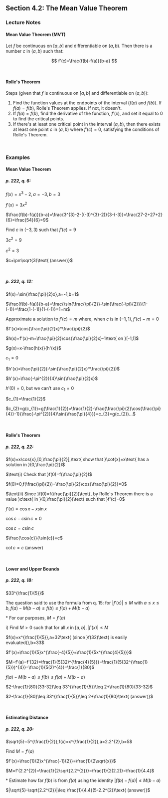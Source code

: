 ## Section 4.2: The Mean Value Theorem

### Lecture Notes

#### Mean Value Theorem (MVT)

Let $f$ be continuous on $[a,b]$ and differentiable on $(a,b)$. Then there is a number $c$ in $(a,b)$ such that:

$$
f'(c)=\frac{f(b)-f(a)}{b-a}
$$

$$
\
$$

#### Rolle's Theorem

Steps (given that $f$ is continuous on $[a,b]$ and differentiable on $(a,b)$):
1. Find the function values at the endpoints of the interval ($f(a)$ and $f(b)$). If $f(a)=f(b)$, Rolle's Theorem applies. If not, it doesn't.
2. If $f(a)=f(b)$, find the derivative of the function, $f'(x)$, and set it equal to $0$ to find the critical points.
3. If there's at least one critical point in the interval $(a,b)$, then there exists at least one point $c$ in $(a,b)$ where $f'(c)=0$, satisfying the conditions of Rolle's Theorem.

$$
\
$$

### Examples

#### Mean Value Theorem

##### p. 222, q. 6:

$f(x)=x^{3}-2,a=-3,b=3$

$f'(x)=3x^{2}$

$\frac{f(b)-f(a)}{b-a}=\frac{3^{3}-2-((-3)^{3}-2)}{3-(-3)}=\frac{27-2+27+2}{6}=\frac{54}{6}=9$

$\text{Find }c\text{ in }(-3,3)\text{ such that }f'(c)=9$

$3c^{2}=9$

$c^{2}=3$

$c=\pm\sqrt{3}\text{ (answer)}$

$$
\
$$

##### p. 222, q. 12:

$f(x)=\sin{\frac{\pi}{2}x},a=-1,b=1$

$\frac{f(b)-f(a)}{b-a}=\frac{\sin{\frac{\pi}{2}}-\sin{\frac{-\pi}{2}}}{1-(-1)}=\frac{1-(-1)}{1-(-1)}=1=m$

$\text{Approximate a solution to }f'(c)=m\text{ where, when }c\text{ is in }(-1,1),f'(c)-m=0$

$f'(x)=\cos{\frac{\pi}{2}x}*\frac{\pi}{2}$

$h(x)=f'(x)-m=\frac{\pi}{2}\cos{\frac{\pi}{2}x}-1\text{ on }[-1,1]$

$g(x)=x-\frac{h(x)}{h'(x)}$

$c_{1}=0$

$h'(x)=\frac{\pi}{2}(-\sin{\frac{\pi}{2}x}*\frac{\pi}{2})$

$h'(x)=\frac{-\pi^{2}}{4}\sin{\frac{\pi}{2}x}$

$h'(0)=0\text{, but we can't use }c_{1}=0$

$c_{1}=\frac{1}{2}$

$c_{2}=g(c_{1})=g(\frac{1}{2})=\frac{1}{2}-\frac{\frac{\pi}{2}\cos{\frac{\pi}{4}}-1}{\frac{-\pi^{2}}{4}\sin{\frac{\pi}{4}}}=c_{3}=g(c_{2})...$

$$
\
$$

#### Rolle's Theorem

##### p. 222, q. 22:

$f(x)=x\cos{x},[0,\frac{\pi}{2}],\text{ show that }\cot{x}=x\text{ has a solution in }(0,\frac{\pi}{2})$

$\text{i) Check that }f(0)=f(\frac{\pi}{2})$

$f(0)=0,f(\frac{\pi}{2})=\frac{\pi}{2}\cos{\frac{\pi}{2}}=0$

$\text{ii) Since }f(0)=f(\frac{\pi}{2})\text{, by Rolle's Theorem there is a value }c\text{ in }(0,\frac{\pi}{2})\text{ such that }f'(c)=0$

$f'(x)=\cos{x}-x\sin{x}$

$\cos{c}-c\sin{c}=0$

$\cos{c}=c\sin{c}$

$\frac{\cos{c}}{\sin{c}}=c$

$\cot{c}=c\text{ (answer)}$

$$
\
$$

#### Lower and Upper Bounds

##### p. 222, q. 18:

$33^{\frac{1}{5}}$

$\text{The question said to use the formula from q. 15: for }|f'(x)|\leq M\text{ with }a\leq x\leq b,f(a)-M(b-a)\leq f(b)\leq f(a)+M(b-a)$

$\text{* For our purposes, }M=f'(a)$

$\text{i) Find }M>0\text{ such that for all }x\text{ in }[a,b],|f'(x)|\leq M$

$f(x)=x^{\frac{1}{5}},a=32\text{ (since }f(32)\text{ is easily evaluated)},b=33$

$f'(x)=\frac{1}{5}x^{\frac{-4}{5}}=\frac{1}{5x^{\frac{4}{5}}}$

$M=f'(a)=f'(32)=\frac{1}{5(32)^{\frac{4}{5}}}=\frac{1}{5(32^{\frac{1}{5}})^{4}}=\frac{1}{5(2)^{4}}=\frac{1}{80}$

$f(a)-M(b-a)\leq f(b)\leq f(a)+M(b-a)$

$2-\frac{1}{80}(33-32)\leq 33^{\frac{1}{5}}\leq 2+\frac{1}{80}(33-32)$

$2-\frac{1}{80}\leq 33^{\frac{1}{5}}\leq 2+\frac{1}{80}\text{ (answer)}$

$$
\
$$

#### Estimating Distance

##### p. 222, q. 20:

$\sqrt{5}=5^{\frac{1}{2}},f(x)=x^{\frac{1}{2}},a=2.2^{2},b=5$

$\text{Find }M=f'(a)$

$f'(x)=\frac{1}{2}x^{\frac{-1}{2}}=\frac{1}{2\sqrt{x}}$

$M=f'(2.2^{2})=\frac{1}{2\sqrt{2.2^{2}}}=\frac{1}{2(2.2)}=\frac{1}{4.4}$

$\text{* Estimate how far }f(b)\text{ is from }f(a)\text{ using the identity }|f(b)-f(a)|\leq M(b-a)$

$|\sqrt{5}-\sqrt{2.2^{2}}|\leq \frac{1}{4.4}(5-2.2^{2})\text{ (answer)}$
